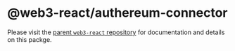 # @web3-react/authereum-connector

Please visit the [parent `web3-react` repository](https://github.com/NoahZinsmeister/web3-react) for documentation and details on this packge.
